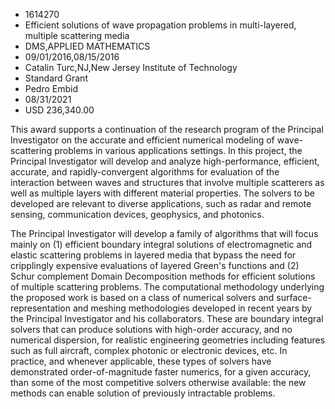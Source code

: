 
* 1614270
* Efficient solutions of wave propagation problems in multi-layered, multiple scattering media
* DMS,APPLIED MATHEMATICS
* 09/01/2016,08/15/2016
* Catalin Turc,NJ,New Jersey Institute of Technology
* Standard Grant
* Pedro Embid
* 08/31/2021
* USD 236,340.00

This award supports a continuation of the research program of the Principal
Investigator on the accurate and efficient numerical modeling of wave-scattering
problems in various applications settings. In this project, the Principal
Investigator will develop and analyze high-performance, efficient, accurate, and
rapidly-convergent algorithms for evaluation of the interaction between waves
and structures that involve multiple scatterers as well as multiple layers with
different material properties. The solvers to be developed are relevant to
diverse applications, such as radar and remote sensing, communication devices,
geophysics, and photonics.

The Principal Investigator will develop a family of algorithms that will focus
mainly on (1) efficient boundary integral solutions of electromagnetic and
elastic scattering problems in layered media that bypass the need for
cripplingly expensive evaluations of layered Green's functions and (2) Schur
complement Domain Decomposition methods for efficient solutions of multiple
scattering problems. The computational methodology underlying the proposed work
is based on a class of numerical solvers and surface-representation and meshing
methodologies developed in recent years by the Principal Investigator and his
collaborators. These are boundary integral solvers that can produce solutions
with high-order accuracy, and no numerical dispersion, for realistic engineering
geometries including features such as full aircraft, complex photonic or
electronic devices, etc. In practice, and whenever applicable, these types of
solvers have demonstrated order-of-magnitude faster numerics, for a given
accuracy, than some of the most competitive solvers otherwise available: the new
methods can enable solution of previously intractable problems.
